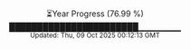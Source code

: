 <p align="center">
⏳Year Progress (76.99 %)<br>
███████████████████████▁▁▁▁▁▁▁ <br>
<sub>Updated: Thu, 09 Oct 2025 00:12:13 GMT</sub>
</p>

